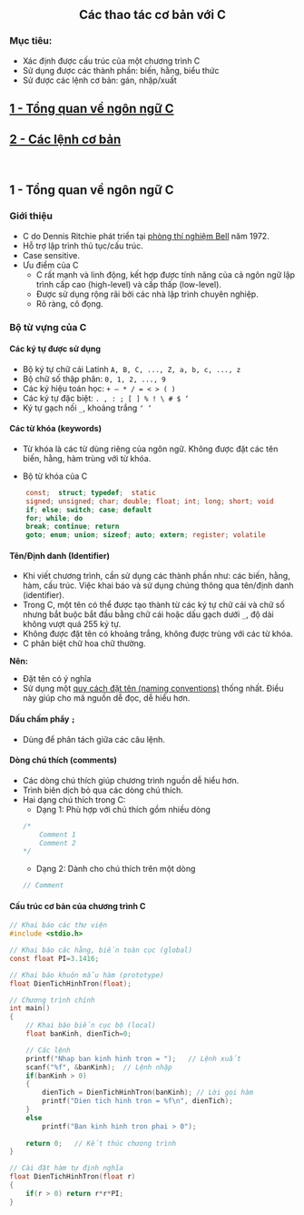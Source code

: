 <h2 align="center"> 
Các thao tác cơ bản với C
</h2>

### Mục tiêu:
- Xác định được cấu trúc của một chương trình C 
- Sử dụng được các thành phần: biến, hằng, biểu thức
- Sử được các lệnh cơ bản: gán, nhập/xuất

## [1 - Tổng quan về ngôn ngữ C](#intro)
## [2 - Các lệnh cơ bản](#basic)

<br>

## 1 - Tổng quan về ngôn ngữ C <a name="intro"/>

### Giới thiệu
- C do Dennis Ritchie phát triển tại [phòng thí nghiệm Bell](http://www.bell-labs.com/) năm 1972.
- Hỗ trợ lập trình thủ tục/cấu trúc.
- Case sensitive.
- Ưu điểm của C
    * C rất mạnh và linh động, kết hợp được tính năng của cả ngôn ngữ lập trình cấp cao (high-level) và cấp thấp (low-level).
    * Được sử dụng rộng rãi bởi các nhà lập trình chuyên nghiệp.
    * Rõ ràng, cô đọng.

### Bộ từ vựng của C

#### Các ký tự được sử dụng
- Bộ ký tự chữ cái Latinh `A, B, C, ..., Z, a, b,
c, ..., z`
- Bộ chữ số thập phân: `0, 1, 2, ..., 9`
- Các ký hiệu toán học: `+ – * / = < > ( )`
- Các ký tự đặc biệt: `. , : ; [ ] % ! \ # $ ‘`
- Ký tự gạch nối `_`, khoảng trắng `‘ ’`

#### Các từ khóa (keywords)
- Từ khóa là các từ dùng riêng của ngôn ngữ. Không được đặt các tên biến, hằng, hàm trùng với từ khóa.

- Bộ từ khóa của C

```c
    const;  struct; typedef;  static
    signed; unsigned; char; double; float; int; long; short; void
    if; else; switch; case; default
    for; while; do
    break; continue; return
    goto; enum; union; sizeof; auto; extern; register; volatile
```

#### Tên/Định danh (Identifier)
- Khi viết chương trình, cần sử dụng các thành phần như: các biến, hằng, hàm, cấu trúc. Việc khai báo và sử dụng chúng thông qua tên/định danh (identifier).
- Trong C, một tên có thể được tạo thành từ các ký tự chữ cái và chữ số nhưng bắt buộc bắt đầu bằng chữ cái hoặc dấu gạch dưới `_`, độ dài không vượt quá 255 ký tự.
- Không được đặt tên có khoảng trắng, không được trùng với các từ khóa.
- C phân biệt chữ hoa chữ thường.

<div class="success">
  <p><strong>Nên:</strong>
    <ul>
        <li> Đặt tên có ý nghĩa</li>
        <li> Sử dụng một <a href="https://en.wikipedia.org/wiki/Naming_convention_(programming)">quy cách đặt tên (naming conventions)</a> thống nhất. Điều này giúp cho mã nguồn dễ đọc, dễ hiểu hơn.</li>
    </ul>
  </p>
</div>



#### Dấu chấm phẩy `;`
- Dùng để phân tách giữa các câu lệnh. 

#### Dòng chú thích (comments)
- Các dòng chú thích giúp chương trình nguồn dễ hiểu hơn.
- Trình biên dịch bỏ qua các dòng chú thích.
- Hai dạng chú thích trong C:
    * Dạng 1: Phù hợp với chú thích gồm nhiều dòng
    ```c
    /*
        Comment 1
        Comment 2
    */
    ```
    * Dạng 2: Dành cho chú thích trên một dòng
    ```c
    // Comment
    ```

#### Cấu trúc cơ bản của chương trình C

```c
// Khai báo các thư viện
#include <stdio.h>        

// Khai báo các hằng, biến toàn cục (global)
const float PI=3.1416;  

// Khai báo khuôn mẫu hàm (prototype)
float DienTichHinhTron(float); 

// Chương trình chính
int main() 
{
    // Khai báo biến cục bộ (local)
    float banKinh, dienTich=0; 

    // Các lệnh
    printf("Nhap ban kinh hinh tron = ");   // Lệnh xuất
    scanf("%f", &banKinh);  // Lệnh nhập 
    if(banKinh > 0)                         
    {
        dienTich = DienTichHinhTron(banKinh); // Lời gọi hàm
        printf("Dien tich hinh tron = %f\n", dienTich);
    }
    else
        printf("Ban kinh hinh tron phai > 0");
    
    return 0;   // Kết thúc chương trình
}

// Cài đặt hàm tự định nghĩa
float DienTichHinhTron(float r)
{
    if(r > 0) return r*r*PI;
}
```
